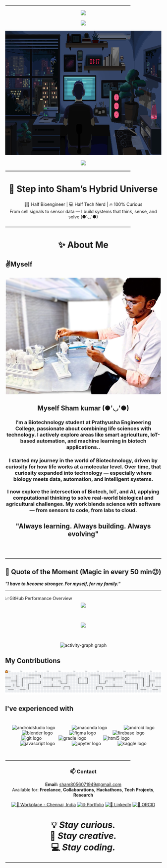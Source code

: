 <hr style="border: 1px solid #ccc; width: 80%;">
<p align="center">
  <img src="https://readme-typing-svg.demolab.com?font=DM+Serif+Text&size=50&pause=1000&color=7AA2F7&center=true&vCenter=true&width=1000&lines=Welcome!&repeat=false" />
</p>

  <p align="center">
  <img src="https://readme-typing-svg.demolab.com?font=DM+Serif+Text&size=50&pause=1000&color=7AA2F7&center=true&vCenter=true&width=1000&lines=Hi+there!+I'm+Sham+%F0%9F%91%8B&repeat=false" />
  </p>
<p align="center">
  <img height="400" src=".github/Asserts/9070324cdfc07c68d60eed0c39e77573.gif"
</p>
 <p align="center">
  <img src="https://readme-typing-svg.demolab.com?font=DM+Serif+Text&size=50&pause=1000&color=7AA2F7&center=true&vCenter=true&width=1000&lines=Biotech+Student+%7C+Tech+Researcher;Aims+great+exposure+in+Bioinformatics" />
  </p>
  
<hr style="border: 1px solid #ccc; width: 80%;">


<h1 align="center">🚀 Step into Sham’s Hybrid Universe</h1>


###

<p align="center">👨‍🔬 Half Bioengineer | 💻 Half Tech Nerd | 🔥 100% Curious<br>From cell signals to sensor data — I build systems that think, sense, and solve (●'◡'●)</p>

###

<hr style="border: 1px solid #ccc; width: 80%;">

<h1 align="center">✨ About Me</h1>

## ✌️Myself

###

<div align="center">
   <img src=".github/Asserts/WhatsApp_Image_2025-07-20_at_11.32.45_27d5e2b9-removebg-preview.png" width="500"/> 
</div>

###
<h2 align="center">  Myself Sham kumar (●'◡'●)</h2>
<h3 align="center">I’m a Biotechnology student at Prathyusha Engineering College, passionate about combining life sciences with technology. I actively explore areas like smart agriculture, IoT-based automation, and machine learning in biotech applications..</h3> 
<h3 align="center">I started my journey in the world of Biotechnology, driven by curiosity for how life works at a molecular level. Over time, that curiosity expanded into technology — especially where biology meets data, automation, and intelligent systems.<br><br>I now explore the intersection of Biotech, IoT, and AI, applying computational thinking to solve real-world biological and agricultural challenges. My work blends science with software — from sensors to code, from labs to cloud.</h3> 

###

<h2 align="center" <h3>"Always learning. Always building. Always evolving"<h3>

<p>&nbsp;&nbsp;&nbsp;&nbsp;&nbsp;</p>

###
<hr
<!-- quote-start -->



<h2 align="center">📜 Quote of the Moment (Magic in every 50 min😉)</h2>

<p align="center">

<strong><em>"I have to become stronger. For myself, for my family."</em></strong>

</p>



<!-- quote-end -->


<hr
###
<h2 align="left">📈GitHub Performance Overview</h2>
<div align="center">
  <img align=centre src="https://github-readme-stats.vercel.app/api?username=shamkumar06&hide_title=false&hide_rank=false&show_icons=true&include_all_commits=true&count_private=true&disable_animations=false&theme=tokyonight&locale=en&hide_border=false&order=1" height="200"   />
  <p>&nbsp;&nbsp;&nbsp;&nbsp;&nbsp;</p>
  <img align=centre src="https://streak-stats.demolab.com?user=shamkumar06&locale=en&mode=daily&theme=tokyonight&hide_border=false&border_radius=5&order=3" height="200"   />
  <p>&nbsp;&nbsp;&nbsp;&nbsp;&nbsp;</p>
  <img align=centre src="https://github-readme-activity-graph.vercel.app/graph?username=shamkumar06&radius=16&theme=tokyonight&area=true&order=50" height="300" alt="activity-graph graph"  />
</div>

###
<h2 align="left">My Contributions</h2>
<picture>
  <source media="(prefers-color-scheme: dark)" srcset="https://raw.githubusercontent.com/shamkumar06/shamkumar06/output/pacman-contribution-graph-dark.svg">
  <source media="(prefers-color-scheme: light)" srcset="https://raw.githubusercontent.com/shamkumar06/shamkumar06/output/pacman-contribution-graph.svg">
  <img alt="pacman contribution graph" src="https://raw.githubusercontent.com/shamkumar06/shamkumar06/output/pacman-contribution-graph.svg">
</picture>


###
<h2 align="left">I've experienced with</h2>

###
 <br clear="both">

<div align="center">
  <img src="https://cdn.jsdelivr.net/gh/devicons/devicon/icons/androidstudio/androidstudio-original.svg" height="62" alt="androidstudio logo"  />
  <img width="46" />
  <img src="https://cdn.jsdelivr.net/gh/devicons/devicon/icons/anaconda/anaconda-original.svg" height="62" alt="anaconda logo"  />
  <img width="46" />
  <img src="https://cdn.jsdelivr.net/gh/devicons/devicon/icons/android/android-original.svg" height="62" alt="android logo"  />
  <img width="46" />
  <img src="https://cdn.jsdelivr.net/gh/devicons/devicon/icons/blender/blender-original.svg" height="62" alt="blender logo"  />
  <img width="46" />
  <img src="https://cdn.jsdelivr.net/gh/devicons/devicon/icons/figma/figma-original.svg" height="62" alt="figma logo"  />
  <img width="46" />
  <img src="https://cdn.jsdelivr.net/gh/devicons/devicon/icons/firebase/firebase-plain.svg" height="62" alt="firebase logo"  />
  <img width="46" />
  <img src="https://cdn.jsdelivr.net/gh/devicons/devicon/icons/git/git-plain.svg" height="62" alt="git logo"  />
  <img width="46" />
  <img src="https://cdn.jsdelivr.net/gh/devicons/devicon/icons/gradle/gradle-original.svg" height="62" alt="gradle logo"  />
  <img width="46" />
  <img src="https://cdn.jsdelivr.net/gh/devicons/devicon/icons/html5/html5-original.svg" height="62" alt="html5 logo"  />
  <img width="46" />
  <img src="https://cdn.jsdelivr.net/gh/devicons/devicon/icons/javascript/javascript-original.svg" height="62" alt="javascript logo"  />
  <img width="46" />
  <img src="https://cdn.jsdelivr.net/gh/devicons/devicon/icons/jupyter/jupyter-original-wordmark.svg" height="62" alt="jupyter logo"  />
  <img width="46" />
  <img src="https://cdn.jsdelivr.net/gh/devicons/devicon/icons/kaggle/kaggle-original.svg" height="62" alt="kaggle logo"  />
</div>
<p>&nbsp;&nbsp;&nbsp;&nbsp;&nbsp;</p>

<hr style="border: 1px solid #ccc; width: 80%;">


<div align="center">

### 📫 Contact  
**Email:** [sham8056071949@gmail.com](mailto:sham8056071949@gmail.com)  
Available for: **Freelance**, **Collaborations**, **Hackathons**, **Tech Projects**, **Research**

[![📍 Workplace - Chennai, India](https://img.shields.io/badge/📍%20Workplace-Chennai%2C%20India-blueviolet)](https://www.google.com/maps/place/Chennai,+Tamil+Nadu/)
[![🌐 Portfolio](https://img.shields.io/badge/🌐%20Portfolio-Visit-blue)](https://shamkumar06.github.io/)
[![🔗 LinkedIn](https://img.shields.io/badge/🔗%20LinkedIn-Connect-blue?logo=linkedin)](https://www.linkedin.com/in/sham-kumar-1303b6365/)
[![🧬 ORCID](https://img.shields.io/badge/🧬%20ORCID-View-green?logo=orcid)](https://orcid.org/0009-0002-8689-5994)
</div>

###
<div align="center">

<h1>💡 <em>Stay curious.</em><br>
🎨 <em>Stay creative.</em><br>
💻 <em>Stay coding.</em></h1>

</div>

<hr style="border: 1px solid #ccc; width: 100%;">





